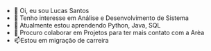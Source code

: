 - 👋 Oi, eu sou Lucas Santos
- 👀 Tenho interesse em Análise e Desenvolvimento de Sistema
- 🌱 Atualmente estou aprendendo Python, Java, SQL
- 💞️ Procuro colaborar em Projetos para ter mais contato com a Arèa
- 📫Estou em migração de carreira

<!---
HOOKITINHA/HOOKITINHA is a ✨ special ✨ repository because its `README.md` (this file) appears on your GitHub profile.
You can click the Preview link to take a look at your changes.
--->
